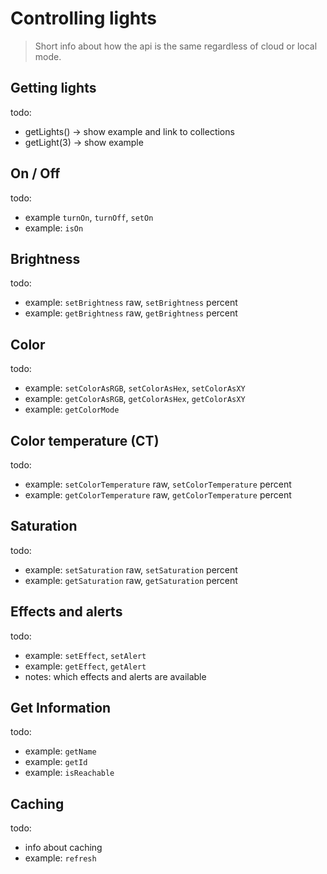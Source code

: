 # Controlling lights

> Short info about how the api is the same regardless of cloud
> or local mode.

## Getting lights

todo:
- getLights() -> show example and link to collections
- getLight(3) -> show example

## On / Off

todo:
- example `turnOn`, `turnOff`, `setOn`
- example: `isOn`

## Brightness

todo:
- example: `setBrightness` raw, `setBrightness` percent
- example: `getBrightness` raw, `getBrightness` percent

## Color

todo:
- example: `setColorAsRGB`, `setColorAsHex`, `setColorAsXY`
- example: `getColorAsRGB`, `getColorAsHex`, `getColorAsXY`
- example: `getColorMode`

## Color temperature (CT)

todo:
- example: `setColorTemperature` raw, `setColorTemperature` percent
- example: `getColorTemperature` raw, `getColorTemperature` percent

## Saturation
todo:
- example: `setSaturation` raw, `setSaturation` percent
- example: `getSaturation` raw, `getSaturation` percent

## Effects and alerts

todo:
- example: `setEffect`, `setAlert`
- example: `getEffect`, `getAlert`
- notes: which effects and alerts are available

## Get Information

todo: 
- example: `getName`
- example: `getId`
- example: `isReachable`

## Caching

todo:
- info about caching
- example: `refresh`
